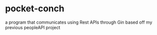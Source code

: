 # pocket-conch
a program that communicates using Rest APIs through Gin  based off my previous peopleAPI project
